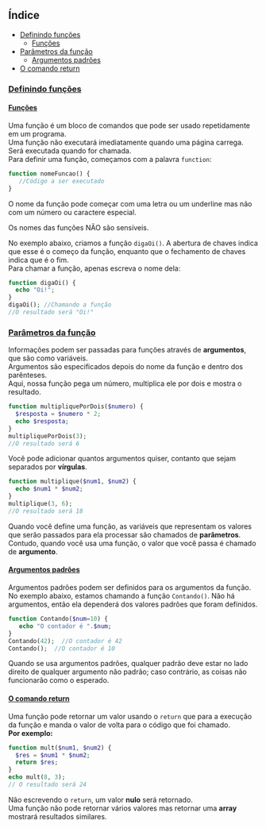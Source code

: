 ## Índice
- [Definindo funções](#definindo-funções)
   - [Funções](#funções)
- [Parâmetros da função](#parâmetros-da-função)
   - [Argumentos padrões](#argumentos-padrões)
- [O comando return](#o-comando-return)

### [Definindo funções](#índice)
#### [Funções](#índice)
Uma função é um bloco de comandos que pode ser usado repetidamente em um programa.<br>
Uma função não executará imediatamente quando uma página carrega. Será executada quando for chamada.<br>
Para definir uma função, começamos com a palavra `function`:

```php
function nomeFuncao() {    
   //Código a ser executado
}
```

O nome da função pode começar com uma letra ou um underline mas não com um número ou caractere especial.

Os nomes das funções NÃO são sensíveis.

No exemplo abaixo, criamos a função `digaOi()`. A abertura de chaves indica que esse é o começo da função, enquanto que o fechamento de chaves indica que é o fim.<br>Para chamar a função, apenas escreva o nome dela:

```php
function digaOi() {
  echo "Oi!";
}
digaOi(); //Chamando a função
//O resultado será "Oi!"
```

### [Parâmetros da função](#índice)
Informações podem ser passadas para funções através de __argumentos__, que são como variáveis.<br>
Argumentos são especificados depois do nome da função e dentro dos parênteses.<br>
Aqui, nossa função pega um número, multiplica ele por dois e mostra o resultado.

```php
function multipliquePorDois($numero) {
  $resposta = $numero * 2;
  echo $resposta;
}
multipliquePorDois(3);
//O resultado será 6
```

Você pode adicionar quantos argumentos quiser, contanto que sejam separados por __vírgulas__.

```php
function multiplique($num1, $num2) {
  echo $num1 * $num2;
}
multiplique(3, 6);
//O resultado será 18
```

Quando você define uma função, as variáveis que representam os valores que serão passados para ela processar são chamados de __parâmetros__. Contudo, quando você usa uma função, o valor que você passa é chamado de __argumento__.

#### [Argumentos padrões](#índice)
Argumentos padrões podem ser definidos para os argumentos da função.<br>
No exemplo abaixo, estamos chamando a função `Contando()`. Não há argumentos, então ela dependerá dos valores padrões que foram definidos.

```php
function Contando($num=10) {
   echo "O contador é ".$num;
}
Contando(42);  //O contador é 42
Contando();  //O contador é 10
```

Quando se usa argumentos padrões, qualquer padrão deve estar no lado direito de qualquer argumento não padrão; caso contrário, as coisas não funcionarão como o esperado. 

#### [O comando return](#índice)
Uma função pode retornar um valor usando o `return` que para a execução da função e manda o valor de volta para o código que foi chamado.<br>
__Por exemplo:__

```php
function mult($num1, $num2) {
  $res = $num1 * $num2;
  return $res;
}
echo mult(8, 3);
// O resultado será 24
```

Não escrevendo o `return`, um valor __nulo__ será retornado.<br>
Uma função não pode retornar vários valores mas retornar uma __array__ mostrará resultados similares.
<!--stackedit_data:
eyJoaXN0b3J5IjpbMjk3Nzk5MTAxXX0=
-->